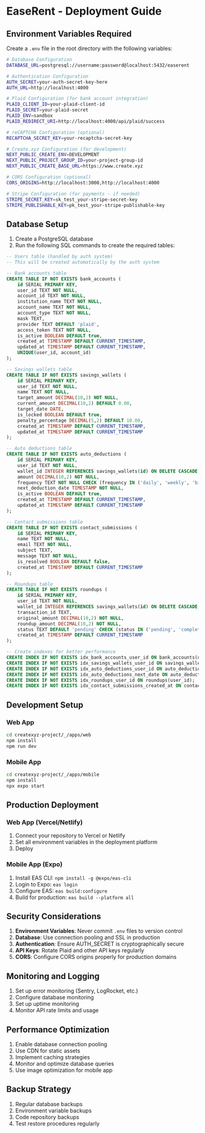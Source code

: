 # EaseRent - Deployment Guide

## Environment Variables Required

Create a `.env` file in the root directory with the following variables:

```bash
# Database Configuration
DATABASE_URL=postgresql://username:password@localhost:5432/easerent

# Authentication Configuration
AUTH_SECRET=your-auth-secret-key-here
AUTH_URL=http://localhost:4000

# Plaid Configuration (for bank account integration)
PLAID_CLIENT_ID=your-plaid-client-id
PLAID_SECRET=your-plaid-secret
PLAID_ENV=sandbox
PLAID_REDIRECT_URI=http://localhost:4000/api/plaid/success

# reCAPTCHA Configuration (optional)
RECAPTCHA_SECRET_KEY=your-recaptcha-secret-key

# Create.xyz Configuration (for development)
NEXT_PUBLIC_CREATE_ENV=DEVELOPMENT
NEXT_PUBLIC_PROJECT_GROUP_ID=your-project-group-id
NEXT_PUBLIC_CREATE_BASE_URL=https://www.create.xyz

# CORS Configuration (optional)
CORS_ORIGINS=http://localhost:3000,http://localhost:4000

# Stripe Configuration (for payments - if needed)
STRIPE_SECRET_KEY=sk_test_your-stripe-secret-key
STRIPE_PUBLISHABLE_KEY=pk_test_your-stripe-publishable-key
```

## Database Setup

1. Create a PostgreSQL database
2. Run the following SQL commands to create the required tables:

```sql
-- Users table (handled by auth system)
-- This will be created automatically by the auth system

-- Bank accounts table
CREATE TABLE IF NOT EXISTS bank_accounts (
    id SERIAL PRIMARY KEY,
    user_id TEXT NOT NULL,
    account_id TEXT NOT NULL,
    institution_name TEXT NOT NULL,
    account_name TEXT NOT NULL,
    account_type TEXT NOT NULL,
    mask TEXT,
    provider TEXT DEFAULT 'plaid',
    access_token TEXT NOT NULL,
    is_active BOOLEAN DEFAULT true,
    created_at TIMESTAMP DEFAULT CURRENT_TIMESTAMP,
    updated_at TIMESTAMP DEFAULT CURRENT_TIMESTAMP,
    UNIQUE(user_id, account_id)
);

-- Savings wallets table
CREATE TABLE IF NOT EXISTS savings_wallets (
    id SERIAL PRIMARY KEY,
    user_id TEXT NOT NULL,
    name TEXT NOT NULL,
    target_amount DECIMAL(10,2) NOT NULL,
    current_amount DECIMAL(10,2) DEFAULT 0.00,
    target_date DATE,
    is_locked BOOLEAN DEFAULT true,
    penalty_percentage DECIMAL(5,2) DEFAULT 10.00,
    created_at TIMESTAMP DEFAULT CURRENT_TIMESTAMP,
    updated_at TIMESTAMP DEFAULT CURRENT_TIMESTAMP
);

-- Auto deductions table
CREATE TABLE IF NOT EXISTS auto_deductions (
    id SERIAL PRIMARY KEY,
    user_id TEXT NOT NULL,
    wallet_id INTEGER REFERENCES savings_wallets(id) ON DELETE CASCADE,
    amount DECIMAL(10,2) NOT NULL,
    frequency TEXT NOT NULL CHECK (frequency IN ('daily', 'weekly', 'bi-weekly', 'monthly')),
    next_deduction_date TIMESTAMP NOT NULL,
    is_active BOOLEAN DEFAULT true,
    created_at TIMESTAMP DEFAULT CURRENT_TIMESTAMP,
    updated_at TIMESTAMP DEFAULT CURRENT_TIMESTAMP
);

-- Contact submissions table
CREATE TABLE IF NOT EXISTS contact_submissions (
    id SERIAL PRIMARY KEY,
    name TEXT NOT NULL,
    email TEXT NOT NULL,
    subject TEXT,
    message TEXT NOT NULL,
    is_resolved BOOLEAN DEFAULT false,
    created_at TIMESTAMP DEFAULT CURRENT_TIMESTAMP
);

-- Roundups table
CREATE TABLE IF NOT EXISTS roundups (
    id SERIAL PRIMARY KEY,
    user_id TEXT NOT NULL,
    wallet_id INTEGER REFERENCES savings_wallets(id) ON DELETE CASCADE,
    transaction_id TEXT,
    original_amount DECIMAL(10,2) NOT NULL,
    roundup_amount DECIMAL(10,2) NOT NULL,
    status TEXT DEFAULT 'pending' CHECK (status IN ('pending', 'completed', 'failed')),
    created_at TIMESTAMP DEFAULT CURRENT_TIMESTAMP
);

-- Create indexes for better performance
CREATE INDEX IF NOT EXISTS idx_bank_accounts_user_id ON bank_accounts(user_id);
CREATE INDEX IF NOT EXISTS idx_savings_wallets_user_id ON savings_wallets(user_id);
CREATE INDEX IF NOT EXISTS idx_auto_deductions_user_id ON auto_deductions(user_id);
CREATE INDEX IF NOT EXISTS idx_auto_deductions_next_date ON auto_deductions(next_deduction_date);
CREATE INDEX IF NOT EXISTS idx_roundups_user_id ON roundups(user_id);
CREATE INDEX IF NOT EXISTS idx_contact_submissions_created_at ON contact_submissions(created_at);
```

## Development Setup

### Web App
```bash
cd createxyz-project/_/apps/web
npm install
npm run dev
```

### Mobile App
```bash
cd createxyz-project/_/apps/mobile
npm install
npx expo start
```

## Production Deployment

### Web App (Vercel/Netlify)
1. Connect your repository to Vercel or Netlify
2. Set all environment variables in the deployment platform
3. Deploy

### Mobile App (Expo)
1. Install EAS CLI: `npm install -g @expo/eas-cli`
2. Login to Expo: `eas login`
3. Configure EAS: `eas build:configure`
4. Build for production: `eas build --platform all`

## Security Considerations

1. **Environment Variables**: Never commit `.env` files to version control
2. **Database**: Use connection pooling and SSL in production
3. **Authentication**: Ensure AUTH_SECRET is cryptographically secure
4. **API Keys**: Rotate Plaid and other API keys regularly
5. **CORS**: Configure CORS origins properly for production domains

## Monitoring and Logging

1. Set up error monitoring (Sentry, LogRocket, etc.)
2. Configure database monitoring
3. Set up uptime monitoring
4. Monitor API rate limits and usage

## Performance Optimization

1. Enable database connection pooling
2. Use CDN for static assets
3. Implement caching strategies
4. Monitor and optimize database queries
5. Use image optimization for mobile app

## Backup Strategy

1. Regular database backups
2. Environment variable backups
3. Code repository backups
4. Test restore procedures regularly
